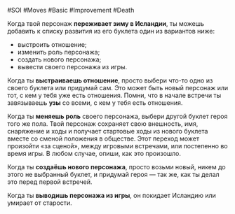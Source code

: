 #SOI #Moves #Basic #Improvement #Death 

Когда твой персонаж **переживает зиму в Исландии**, ты можешь добавить к списку развития из его буклета один из вариантов ниже: 
-  выстроить отношение; 
-  изменить роль персонажа; 
-  создать нового персонажа; 
-  вывести своего персонажа из игры.

Когда ты **выстраиваешь отношение**, просто выбери что-то одно из своего буклета или придумай сам. Это может быть новый персонаж или тот, с кем у тебя уже есть отношения. Помни, что в начале встречи ты завязываешь **узы** со всеми, с кем у тебя есть отношения.

Когда ты **меняешь роль** своего персонажа, выбери другой буклет героя того же пола. Твой персонаж сохраняет свою внешность, имя, снаряжение и ходы и получает стартовые ходы из нового буклета вместе со сменой положения в обществе. Этот переход может произойти «за сценой», между игровыми встречами, или постепенно во время игры. В любом случае, опиши, как это произошло.

Когда ты **создаёшь нового персонажа**, просто возьми новый, никем до этого не выбранный буклет, и придумай героя — так же, как ты делал это перед первой встречей. 

Когда ты **выводишь персонажа из игры**, он покидает Исландию или умирает от старости.